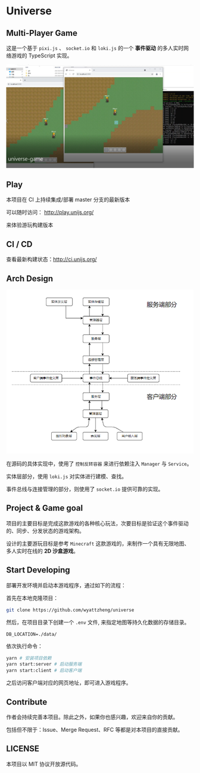 # Universe

## Multi-Player Game

这是一个基于 `pixi.js` 、 `socket.io` 和 `loki.js` 的一个 **事件驱动** 的多人实时网络游戏的 TypeScript 实现。

![](./docs/pic1.png)

## Play 

本项目在 CI 上持续集成/部署 master 分支的最新版本


可以随时访问：
<http://play.unijs.org/>

来体验游玩构建版本

## CI / CD

查看最新构建状态：<http://ci.unijs.org/>

## Arch Design

![](./docs/pic2.png)

在源码的具体实现中，使用了 `控制反转容器` 来进行依赖注入 `Manager` 与 `Service`。

实体层部分，使用 `loki.js` 对实体进行建模、查找。

事件总线与连接管理的部分，则使用了 `socket.io` 提供可靠的实现。

## Project & Game goal

项目的主要目标是完成这款游戏的各种核心玩法，次要目标是验证这个事件驱动的、同步、分发状态的游戏架构。

设计的主要游玩目标是参考 `Minecraft` 这款游戏的，来制作一个具有无限地图、多人实时在线的 **2D 沙盒游戏**。

## Start Developing

部署开发环境并启动本游戏程序，通过如下的流程：

首先在本地克隆项目：
```bash
git clone https://github.com/wyattzheng/universe
```

然后，在项目目录下创建一个 `.env` 文件, 
来指定地图等持久化数据的存储目录。

```
DB_LOCATION=./data/
```

依次执行命令：

```bash
yarn # 安装项目依赖
yarn start:server # 启动服务端
yarn start:client # 启动客户端
```
之后访问客户端对应的网页地址，即可进入游戏程序。

## Contribute

作者会持续完善本项目。除此之外，如果你也感兴趣，欢迎来自你的贡献。

包括但不限于：Issue、Merge Request、RFC 等都是对本项目的直接贡献。

## LICENSE

本项目以 MIT 协议开放源代码。
